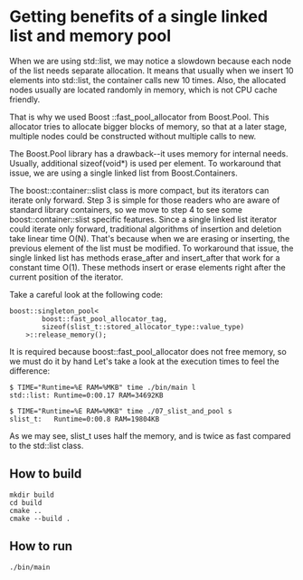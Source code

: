 # Getting benefits of a single linked list and memory pool

When we are using std::list, we may notice a slowdown because each node of the list needs separate allocation. It means that usually when we insert 10 elements into std::list, the container calls new 10 times. Also, the allocated nodes usually are located randomly in memory, which is not CPU cache friendly.

That is why we used Boost ::fast_pool_allocator<int> from Boost.Pool. This allocator tries to allocate bigger blocks of memory, so that at a later stage, multiple nodes could be constructed without multiple calls to new.

The Boost.Pool library has a drawback--it uses memory for internal needs. Usually, additional sizeof(void*) is used per element. To workaround that issue, we are using a single linked list from Boost.Containers.

The boost::container::slist class is more compact, but its iterators can iterate only forward. Step 3 is simple for those readers who are aware of standard library containers, so we move to step 4 to see some boost::container::slist specific features. Since a single linked list iterator could iterate only forward, traditional algorithms of insertion and deletion take linear time O(N). That's because when we are erasing or inserting, the previous element of the list must be modified. To workaround that issue, the single linked list has methods erase_after and insert_after that work for a constant time O(1). These methods insert or erase elements right after the current position of the iterator.

Take a careful look at the following code:
``` 
boost::singleton_pool<
        boost::fast_pool_allocator_tag,
        sizeof(slist_t::stored_allocator_type::value_type)
    >::release_memory();

```
It is required because boost::fast_pool_allocator does not free memory, so we must do it by hand
Let's take a look at the execution times to feel the difference:
```
$ TIME="Runtime=%E RAM=%MKB" time ./bin/main l
std::list: Runtime=0:00.17 RAM=34692KB

$ TIME="Runtime=%E RAM=%MKB" time ./07_slist_and_pool s
slist_t:   Runtime=0:00.8 RAM=19804KB
```

As we may see, slist_t uses half the memory, and is twice as fast compared to the std::list class.


## How to build
```
mkdir build
cd build
cmake ..
cmake --build .
```

## How to run
```
./bin/main
```